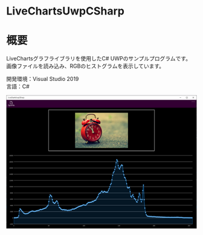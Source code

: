# LiveChartsUwpCSharp  

# 概要
LiveChartsグラフライブラリを使用したC# UWPのサンプルプログラムです。  
画像ファイルを読み込み、RGBのヒストグラムを表示しています。

開発環境：Visual Studio 2019  
言語：C#

![スクリーンショット](https://github.com/toshinomi/LiveChartsUwpCSharp/blob/master/LiveChartsUwpCSharp.png)
